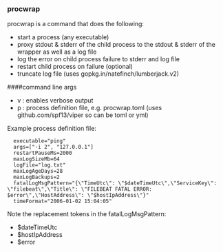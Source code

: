 ### procwrap

procwrap is a command that does the following:

- start a process (any executable)
- proxy stdout & stderr of the child process to the stdout & stderr of the wrapper as well as a log file
- log the error on child process failure to stderr and log file
- restart child process on failure (optional)
- truncate log file (uses gopkg.in/natefinch/lumberjack.v2)

####command line args

- v : enables verbose output 
- p : process definition file, e.g. procwrap.toml (uses github.com/spf13/viper so can be toml or yml)

Example process definition file:

```
  executable="ping"
  args=["-i 2", "127.0.0.1"]
  restartPauseMs=2000
  maxLogSizeMb=64
  logFile="log.txt"
  maxLogAgeDays=28
  maxLogBackups=2
  fatalLogMsgPattern="{\"TimeUtc\": \"$dateTimeUtc\",\"ServiceKey\": \"filebeat\",\"Title\": \"FILEBEAT FATAL ERROR: $error\",\"HostAddress\": \"$hostIpAddress\"}"
  timeFormat="2006-01-02 15:04:05"
  ```
  
Note the replacement tokens in the fatalLogMsgPattern:

- $dateTimeUtc
- $hostIpAddress
- $error


